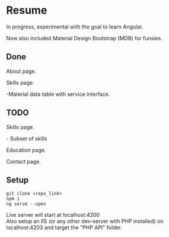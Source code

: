 # Resume
<p>In progress, experimental with the goal to learn Angular.</p>
<p>Now also included Material Design Bootstrap (MDB) for funsies.</p>

## Done
<p>About page.</p>
<p>Skills page.</p>
<p> -Material data table with service interface.</p>

## TODO
<p>Skills page.</p>
<p> - Subset of skills</p>
<p>Education page.</p>
<p>Contact page.</p>

## Setup
```
git clone <repo_link>
npm i
ng serve --open
```
Live server will start at localhost:4200<br>
Also setup an IIS (or any other dev-server with PHP installed) on localhost:4203 and target the "PHP API" folder.
